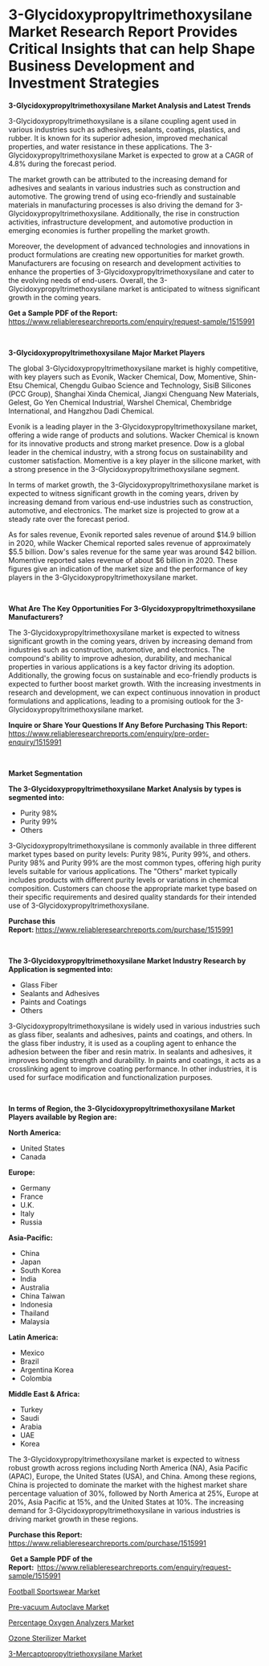 <p><h1>3-Glycidoxypropyltrimethoxysilane Market Research Report Provides Critical Insights that can help Shape Business Development and Investment Strategies</h1></p><p><strong>3-Glycidoxypropyltrimethoxysilane Market Analysis and Latest Trends</strong></p>
<p><p>3-Glycidoxypropyltrimethoxysilane is a silane coupling agent used in various industries such as adhesives, sealants, coatings, plastics, and rubber. It is known for its superior adhesion, improved mechanical properties, and water resistance in these applications. The 3-Glycidoxypropyltrimethoxysilane Market is expected to grow at a CAGR of 4.8% during the forecast period.</p><p>The market growth can be attributed to the increasing demand for adhesives and sealants in various industries such as construction and automotive. The growing trend of using eco-friendly and sustainable materials in manufacturing processes is also driving the demand for 3-Glycidoxypropyltrimethoxysilane. Additionally, the rise in construction activities, infrastructure development, and automotive production in emerging economies is further propelling the market growth.</p><p>Moreover, the development of advanced technologies and innovations in product formulations are creating new opportunities for market growth. Manufacturers are focusing on research and development activities to enhance the properties of 3-Glycidoxypropyltrimethoxysilane and cater to the evolving needs of end-users. Overall, the 3-Glycidoxypropyltrimethoxysilane market is anticipated to witness significant growth in the coming years.</p></p>
<p><strong>Get a Sample PDF of the Report:&nbsp;</strong> <a href="https://www.reliableresearchreports.com/enquiry/request-sample/1515991">https://www.reliableresearchreports.com/enquiry/request-sample/1515991</a></p>
<p>&nbsp;</p>
<p><strong>3-Glycidoxypropyltrimethoxysilane Major Market Players</strong></p>
<p><p>The global 3-Glycidoxypropyltrimethoxysilane market is highly competitive, with key players such as Evonik, Wacker Chemical, Dow, Momentive, Shin-Etsu Chemical, Chengdu Guibao Science and Technology, SisiB Silicones (PCC Group), Shanghai Xinda Chemical, Jiangxi Chenguang New Materials, Gelest, Go Yen Chemical Industrial, Warshel Chemical, Chembridge International, and Hangzhou Dadi Chemical.</p><p>Evonik is a leading player in the 3-Glycidoxypropyltrimethoxysilane market, offering a wide range of products and solutions. Wacker Chemical is known for its innovative products and strong market presence. Dow is a global leader in the chemical industry, with a strong focus on sustainability and customer satisfaction. Momentive is a key player in the silicone market, with a strong presence in the 3-Glycidoxypropyltrimethoxysilane segment.</p><p>In terms of market growth, the 3-Glycidoxypropyltrimethoxysilane market is expected to witness significant growth in the coming years, driven by increasing demand from various end-use industries such as construction, automotive, and electronics. The market size is projected to grow at a steady rate over the forecast period.</p><p>As for sales revenue, Evonik reported sales revenue of around $14.9 billion in 2020, while Wacker Chemical reported sales revenue of approximately $5.5 billion. Dow's sales revenue for the same year was around $42 billion. Momentive reported sales revenue of about $6 billion in 2020. These figures give an indication of the market size and the performance of key players in the 3-Glycidoxypropyltrimethoxysilane market.</p></p>
<p>&nbsp;</p>
<p><strong>What Are The Key Opportunities For 3-Glycidoxypropyltrimethoxysilane Manufacturers?</strong></p>
<p><p>The 3-Glycidoxypropyltrimethoxysilane market is expected to witness significant growth in the coming years, driven by increasing demand from industries such as construction, automotive, and electronics. The compound's ability to improve adhesion, durability, and mechanical properties in various applications is a key factor driving its adoption. Additionally, the growing focus on sustainable and eco-friendly products is expected to further boost market growth. With the increasing investments in research and development, we can expect continuous innovation in product formulations and applications, leading to a promising outlook for the 3-Glycidoxypropyltrimethoxysilane market.</p></p>
<p><strong>Inquire or Share Your Questions If Any Before Purchasing This Report:</strong> <a href="https://www.reliableresearchreports.com/enquiry/pre-order-enquiry/1515991">https://www.reliableresearchreports.com/enquiry/pre-order-enquiry/1515991</a></p>
<p>&nbsp;</p>
<p><strong>Market Segmentation</strong></p>
<p><strong>The 3-Glycidoxypropyltrimethoxysilane Market Analysis by types is segmented into:</strong></p>
<p><ul><li>Purity 98%</li><li>Purity 99%</li><li>Others</li></ul></p>
<p><p>3-Glycidoxypropyltrimethoxysilane is commonly available in three different market types based on purity levels: Purity 98%, Purity 99%, and others. Purity 98% and Purity 99% are the most common types, offering high purity levels suitable for various applications. The "Others" market typically includes products with different purity levels or variations in chemical composition. Customers can choose the appropriate market type based on their specific requirements and desired quality standards for their intended use of 3-Glycidoxypropyltrimethoxysilane.</p></p>
<p><strong>Purchase this Report:&nbsp;</strong><a href="https://www.reliableresearchreports.com/purchase/1515991">https://www.reliableresearchreports.com/purchase/1515991</a></p>
<p>&nbsp;</p>
<p><strong>The 3-Glycidoxypropyltrimethoxysilane Market Industry Research by Application is segmented into:</strong></p>
<p><ul><li>Glass Fiber</li><li>Sealants and Adhesives</li><li>Paints and Coatings</li><li>Others</li></ul></p>
<p><p>3-Glycidoxypropyltrimethoxysilane is widely used in various industries such as glass fiber, sealants and adhesives, paints and coatings, and others. In the glass fiber industry, it is used as a coupling agent to enhance the adhesion between the fiber and resin matrix. In sealants and adhesives, it improves bonding strength and durability. In paints and coatings, it acts as a crosslinking agent to improve coating performance. In other industries, it is used for surface modification and functionalization purposes.</p></p>
<p>&nbsp;</p>
<p><strong>In terms of Region, the 3-Glycidoxypropyltrimethoxysilane Market Players available by Region are:</strong></p>
<p>
    <p> <strong> North America: </strong>
        <ul>
            <li>United States</li>
            <li>Canada</li>
        </ul>
        </p> 
    <p> <strong> Europe: </strong>
        <ul>
            <li>Germany</li>
            <li>France</li>
            <li>U.K.</li>
            <li>Italy</li>
            <li>Russia</li>
        </ul>
        </p> 
    <p> <strong> Asia-Pacific: </strong>
        <ul>
            <li>China</li>
            <li>Japan</li>
            <li>South Korea</li>
            <li>India</li>
            <li>Australia</li>
            <li>China Taiwan</li>
            <li>Indonesia</li>
            <li>Thailand</li>
            <li>Malaysia</li>
        </ul>
        </p> 
    <p> <strong> Latin America: </strong>
        <ul>
            <li>Mexico</li>
            <li>Brazil</li>
            <li>Argentina Korea</li>
            <li>Colombia</li>
        </ul>
        </p> 
    <p> <strong> Middle East & Africa: </strong>
        <ul>
            <li>Turkey</li>
            <li>Saudi</li>
            <li>Arabia</li>
            <li>UAE</li>
            <li>Korea</li>
        </ul>
    </p>
    </p>
<p><p>The 3-Glycidoxypropyltrimethoxysilane market is expected to witness robust growth across regions including North America (NA), Asia Pacific (APAC), Europe, the United States (USA), and China. Among these regions, China is projected to dominate the market with the highest market share percentage valuation of 30%, followed by North America at 25%, Europe at 20%, Asia Pacific at 15%, and the United States at 10%. The increasing demand for 3-Glycidoxypropyltrimethoxysilane in various industries is driving market growth in these regions.</p></p>
<p><strong>Purchase this Report: </strong><a href="https://www.reliableresearchreports.com/purchase/1515991">https://www.reliableresearchreports.com/purchase/1515991</a></p>
<p>&nbsp;<strong>Get a Sample PDF of the Report:&nbsp;&nbsp;</strong><a href="https://www.reliableresearchreports.com/enquiry/request-sample/1515991">https://www.reliableresearchreports.com/enquiry/request-sample/1515991</a></p>
<p><strong></strong></p>
<p><p><a href="https://view.publitas.com/reportprime-1/football-sportswear-market-a-comprehensive-report-of-its-market-share-growth-trends-2024-2031/">Football Sportswear Market</a></p><p><a href="https://zircon-bluebell-299.notion.site/Decoding-the-Pre-vacuum-Autoclave-Market-A-Deep-Dive-into-the-Latest-Market-Trends-Market-Segmenta-5d85312c3e04406ebc0dd77043e4598e">Pre-vacuum Autoclave Market</a></p><p><a href="https://issuu.com/reportprime-2/docs/percentage-oxygen-analyzers-market-size-2030.pptx">Percentage Oxygen Analyzers Market</a></p><p><a href="https://view.publitas.com/reportprime-1/ozone-sterilizer-market-challenges-opportunities-and-growth-drivers-and-major-market-players-forecasted-for-period-from-2024-2031/">Ozone Sterilizer Market</a></p><p><a href="https://github.com/josesg55/Market-Research-Report-List-1/blob/main/3-mercaptopropyltriethoxysilane-market.md">3-Mercaptopropyltriethoxysilane Market</a></p></p>